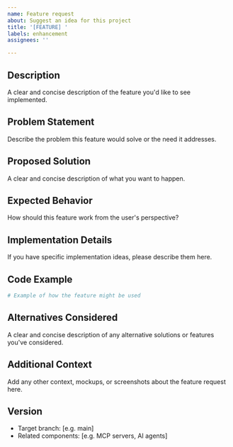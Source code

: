 ```yaml
---
name: Feature request
about: Suggest an idea for this project
title: '[FEATURE] '
labels: enhancement
assignees: ''

---
```


## Description
A clear and concise description of the feature you'd like to see implemented.

## Problem Statement
Describe the problem this feature would solve or the need it addresses.

## Proposed Solution
A clear and concise description of what you want to happen.

## Expected Behavior
How should this feature work from the user's perspective?

## Implementation Details
If you have specific implementation ideas, please describe them here.

## Code Example
```python
# Example of how the feature might be used
```

## Alternatives Considered
A clear and concise description of any alternative solutions or features you've considered.

## Additional Context
Add any other context, mockups, or screenshots about the feature request here.

## Version
- Target branch: [e.g. main]
- Related components: [e.g. MCP servers, AI agents]
